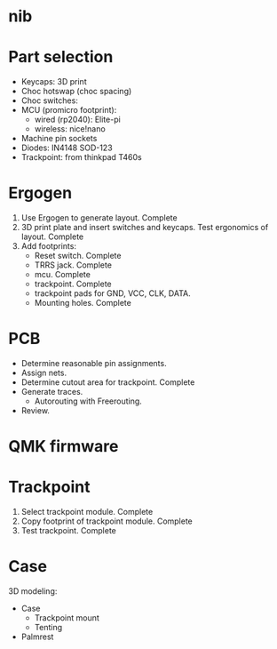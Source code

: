 # nib

# Part selection
- Keycaps: 3D print
- Choc hotswap (choc spacing)
- Choc switches: 
- MCU (promicro footprint):
  - wired (rp2040): Elite-pi
  - wireless: nice!nano
- Machine pin sockets
- Diodes: IN4148 SOD-123
- Trackpoint: from thinkpad T460s


# Ergogen
1. Use Ergogen to generate layout. Complete
2. 3D print plate and insert switches and keycaps. Test ergonomics of layout. Complete
3. Add footprints:
   - Reset switch. Complete
   - TRRS jack. Complete
   - mcu. Complete
   - trackpoint. Complete
   - trackpoint pads for GND, VCC, CLK, DATA.
   - Mounting holes. Complete

# PCB
- Determine reasonable pin assignments.
- Assign nets.
- Determine cutout area for trackpoint. Complete
- Generate traces.
    - Autorouting with Freerouting.
- Review.

# QMK firmware


# Trackpoint
1. Select trackpoint module. Complete
2. Copy footprint of trackpoint module. Complete
3. Test trackpoint. Complete

# Case
3D modeling:
- Case
    - Trackpoint mount
    - Tenting
- Palmrest
